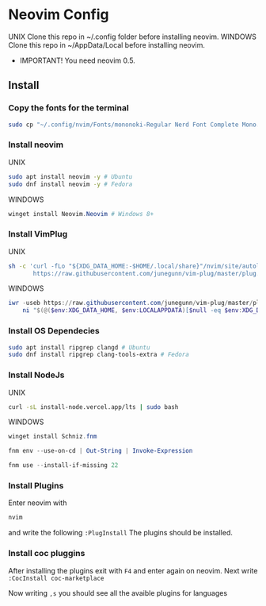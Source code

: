 # Neovim Config
UNIX
Clone this repo in ~/.config folder before installing neovim.
WINDOWS
Clone this repo in ~/AppData/Local before installing neovim.

* IMPORTANT! You need neovim 0.5.

## Install

### Copy the fonts for the terminal

``` bash
sudo cp "~/.config/nvim/Fonts/mononoki-Regular Nerd Font Complete Mono.ttf" "/usr/share/fonts/mononoki-Regular Nerd Font Complete Mono.ttf"
```

### Install neovim
UNIX
``` bash
sudo apt install neovim -y # Ubuntu
sudo dnf install neovim -y # Fedora
```
WINDOWS
``` powershell
winget install Neovim.Neovim # Windows 8+
```


### Install VimPlug
UNIX
```bash
sh -c 'curl -fLo "${XDG_DATA_HOME:-$HOME/.local/share}"/nvim/site/autoload/plug.vim --create-dirs \
       https://raw.githubusercontent.com/junegunn/vim-plug/master/plug.vim'
```
WINDOWS
```powershell
iwr -useb https://raw.githubusercontent.com/junegunn/vim-plug/master/plug.vim |`
    ni "$(@($env:XDG_DATA_HOME, $env:LOCALAPPDATA)[$null -eq $env:XDG_DATA_HOME])/nvim-data/site/autoload/plug.vim" -Force
```

### Install OS Dependecies

```bash
sudo apt install ripgrep clangd # Ubuntu
sudo dnf install ripgrep clang-tools-extra # Fedora
```

### Install NodeJs
UNIX
```bash
curl -sL install-node.vercel.app/lts | sudo bash
```
WINDOWS
```powershell
winget install Schniz.fnm

fnm env --use-on-cd | Out-String | Invoke-Expression

fnm use --install-if-missing 22
```

### Install Plugins

Enter neovim with
```bash
nvim
```
and write the following `:PlugInstall`
The plugins should be installed.

### Install coc pluggins

After installing the plugins exit with `F4` and enter again on neovim.
Next write `:CocInstall coc-marketplace`

Now writing `,s` you should see all the avaible plugins for languages

